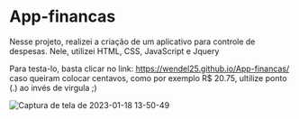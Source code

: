 # App-financas

Nesse projeto, realizei a criação de um aplicativo para controle de despesas. 
Nele, utilizei HTML, CSS, JavaScript e Jquery


Para testa-lo, basta clicar no link: https://wendel25.github.io/App-financas/ caso queiram colocar centavos, como por exemplo R$ 20.75, ultilize ponto (.)
ao invés de virgula ;)

![Captura de tela de 2023-01-18 13-50-49](https://user-images.githubusercontent.com/69828304/213244487-025cbe67-889a-4fdf-823a-79e600c867c3.png)
